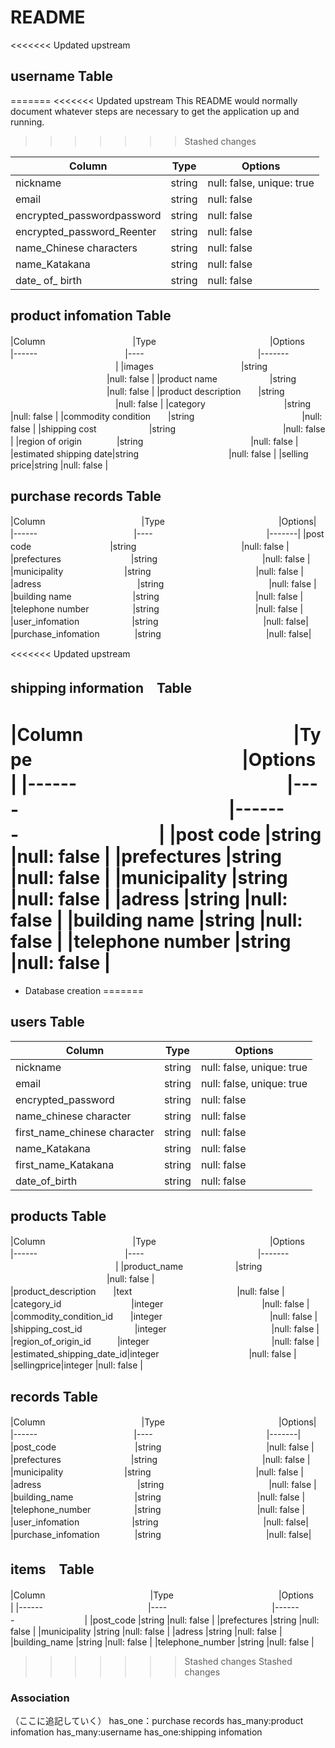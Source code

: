 # README

<<<<<<< Updated upstream
## username Table
=======
<<<<<<< Updated upstream
This README would normally document whatever steps are necessary to get the
application up and running.
>>>>>>> Stashed changes

| Column             | Type                | Options                   |
|--------------------|---------------------|---------------------------|
| nickname           | string              | null: false, unique: true |
| email　　　　　　　　 | string              | null: false               |
| encrypted_passwordpassword    | string              | null: false               |
| encrypted_password_Reenter | string                | null: false               |
| name_Chinese characters|string        | null: false         　　　 |
| name_Katakana　　  | string                | null: false               |
| date_ of_ birth　　　　| string              | null: false |

## product infomation Table

 
|Column　　　　　　　　　　|Type　　　　　　　　　　　　　|Options　　　　　　　　　　　　
|------　　　　　　　　　　|----　　　　　　　　　　　　　|------- 　　　　　　　　　　　　|
|images　　　　　　　　　　|string 　　　　　　　　　　　|null: false |
|product name　　　　　　|string 　　　　　　　　　　　|null: false |
|product description　　|string 　　　　　　　　　　　　|null: false |
|category　　　　　　　　　|string　　　　　　　　　　　　 |null: false |
|commodity condition　　|string 　　　　　　　　　　　　|null: false |
|shipping cost　　　　　　|string 　　　　　　　　　　　　|null: false |
|region of origin　　　　|string 　　　　　　　　　　　　|null: false |
|estimated shipping date|string　　　　　　　　　　  |null: false |
|selling price|string |null: false |

## purchase records Table
|Column　　　　　　　　　　　|Type　　　　　　　　　　　　　|Options|
|------　　　　　　　　　　　|----　　　　　　　　　　　　　|-------|
|post code　　　　　　　　　|string　　　　　　　　　　　　|null: false |
|prefectures　　　　　　　　|string　　　　　　　　　　　　|null: false |
|municipality　　　　　　　|string　　　　　　　　　　　　|null: false |
|adress　　　　　　　　　　　|string　　　　　　　　　　　　|null: false |
|building name　　　　　　　|string　　　　　　　　　　　|null: false |
|telephone number　　　　　|string　　　　　　　　　　　|null: false |
|user_infomation　　　　　　|string　　　　　　　　　　　　|null: false|
|purchase_infomation　　　　|string　　　　　　　　　　　　|null: false|

<<<<<<< Updated upstream
## shipping information　Table
|Column　　　　　　　　　　　　|Type　　　　　　　　　　　　|Options　　　　　　　　|
|------　　　　　　　　　　　　|----　　　　　　　　　　　　|-------　　　　　　　　|
|post code                 |string                  |null: false |
|prefectures               |string                  |null: false |
|municipality              |string                  |null: false |
|adress                    |string                  |null: false |
|building name             |string                  |null: false |
|telephone number          |string                  |null: false |
=======
* Database creation
=======
## users Table

| Column             | Type                | Options                   |
|--------------------|---------------------|---------------------------|
| nickname           | string              | null: false, unique: true |
| email　　　　　　　　 | string              | null: false, unique: true             |
| encrypted_password | string              | null: false               |
| name_chinese character|string        | null: false         　　　 |
|first_name_chinese character|string |null: false |
| name_Katakana　　  | string                | null: false               |
|first_name_Katakana　|string |null: false |
| date_of_birth　　　　| string              | null: false |

## products Table

 
|Column　　　　　　　　　　|Type　　　　　　　　　　　　　|Options　　　　　　　　　　　　
|------　　　　　　　　　　|----　　　　　　　　　　　　　|------- 　　　　　　　　　　　　|
|product_name　　　　　　|string 　　　　　　　　　　　|null: false |
|product_description　　|text　　　　　　　　　　　　|null: false |
|category_id　　　　　　　　|integer　　　　　　　　　　　 |null: false |
|commodity_condition_id　　|integer 　　　　　　　　　　　　|null: false |
|shipping_cost_id　　　　　　|integer　　　　　　　　　　　　|null: false |
|region_of_origin_id　　　|integer　　　　　　　　　　　　　　|null: false |
|estimated_shipping_date_id|integer　　　　　　　　　　  |null: false |
|sellingprice|integer |null: false |

## records Table
|Column　　　　　　　　　　　|Type　　　　　　　　　　　　　|Options|
|------　　　　　　　　　　　|----　　　　　　　　　　　　　|-------|
|post_code　　　　　　　　　|string　　　　　　　　　　　　|null: false |
|prefectures　　　　　　　　|string　　　　　　　　　　　　|null: false |
|municipality　　　　　　　|string　　　　　　　　　　　　|null: false |
|adress　　　　　　　　　　　|string　　　　　　　　　　　　|null: false |
|building_name　　　　　　　|string　　　　　　　　　　　|null: false |
|telephone_number　　　　　|string　　　　　　　　　　　|null: false |
|user_infomation　　　　　　|string　　　　　　　　　　　　|null: false|
|purchase_infomation　　　　|string　　　　　　　　　　　　|null: false|

## items　Table
|Column　　　　　　　　　　　　|Type　　　　　　　　　　　　|Options　　　　　　　　|
|------　　　　　　　　　　　　|----　　　　　　　　　　　　|-------　　　　　　　　|
|post_code                 |string                  |null: false |
|prefectures               |string                  |null: false |
|municipality              |string                  |null: false |
|adress                    |string                  |null: false |
|building_name             |string                  |null: false |
|telephone_number          |string                  |null: false |
>>>>>>> Stashed changes
>>>>>>> Stashed changes



### Association
（ここに追記していく）
has_one：purchase records
has_many:product infomation
has_many:username 
has_one:shipping infomation

